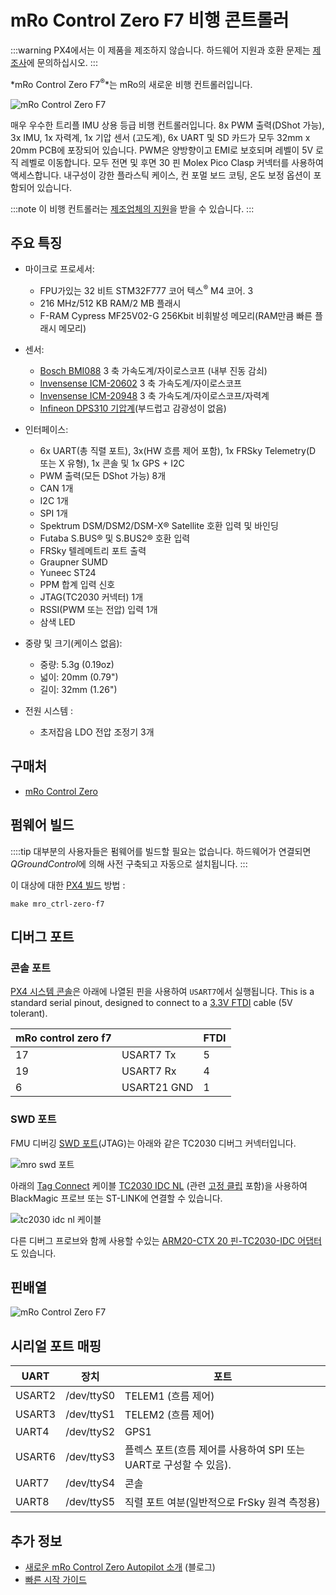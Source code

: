 # mRo Control Zero F7 비행 콘트롤러

:::warning PX4에서는 이 제품을 제조하지 않습니다. 하드웨어 지원과 호환 문제는 [제조사](https://store.mrobotics.io/)에 문의하십시오.
:::

*mRo Control Zero F7<sup>&reg;</sup>*는 mRo의 새로운 비행 컨트롤러입니다.

![mRo Control Zero F7](../../assets/flight_controller/mro_control_zero_f7/mro_control_zero_f7.jpg)

매우 우수한 트리플 IMU 상용 등급 비행 컨트롤러입니다. 8x PWM 출력(DShot 가능), 3x IMU, 1x 자력계, 1x 기압 센서 (고도계), 6x UART 및 SD 카드가 모두 32mm x 20mm PCB에 포장되어 있습니다. PWM은 양방향이고 EMI로 보호되며 레벨이 5V 로직 레벨로 이동합니다. 모두 전면 및 후면 30 핀 Molex Pico Clasp 커넥터를 사용하여 액세스합니다. 내구성이 강한 플라스틱 케이스, 컨 포멀 보드 코팅, 온도 보정 옵션이 포함되어 있습니다.


:::note
이 비행 컨트롤러는 [제조업체의 지원](../flight_controller/autopilot_manufacturer_supported.md)을 받을 수 있습니다.
:::


## 주요 특징

- 마이크로 프로세서:
  - FPU가있는 32 비트 STM32F777 코어 텍스<sup>&reg;</sup> M4 코어. 3
  - 216 MHz/512 KB RAM/2 MB 플래시
  - F-RAM Cypress MF25V02-G 256Kbit 비휘발성 메모리(RAM만큼 빠른 플래시 메모리)
- 센서:
  - [Bosch BMI088](https://www.bosch-sensortec.com/bst/products/all_products/bmi088_1) 3 축 가속도계/자이로스코프 (내부 진동 감쇠)
  - [Invensense ICM-20602](https://www.invensense.com/products/motion-tracking/6-axis/icm-20602/) 3 축 가속도계/자이로스코프
  - [Invensense ICM-20948](https://www.invensense.com/products/motion-tracking/9-axis/icm-20948/) 3 축 가속도계/자이로스코프/자력계
  - [Infineon DPS310 기압계](https://www.infineon.com/cms/en/product/sensor/pressure-sensors/pressure-sensors-for-iot/dps310/)(부드럽고 감광성이 없음)

- 인터페이스:
  - 6x UART(총 직렬 포트), 3x(HW 흐름 제어 포함), 1x FRSky Telemetry(D 또는 X 유형), 1x 콘솔 및 1x GPS + I2C
  - PWM 출력(모든 DShot 가능) 8개
  - CAN 1개
  - I2C 1개
  - SPI 1개
  - Spektrum DSM/DSM2/DSM-X® Satellite 호환 입력 및 바인딩
  - Futaba S.BUS® 및 S.BUS2® 호환 입력
  - FRSky 텔레메트리 포트 출력
  - Graupner SUMD
  - Yuneec ST24
  - PPM 합계 입력 신호
  - JTAG(TC2030 커넥터) 1개
  - RSSI(PWM 또는 전압) 입력 1개
  - 삼색 LED

- 중량 및 크기(케이스 없음):
  - 중량: 5.3g (0.19oz)
  - 넓이: 20mm (0.79")
  - 길이: 32mm (1.26")

- 전원 시스템 :
  - 초저잡음 LDO 전압 조정기 3개



## 구매처

* [mRo Control Zero](https://store.mrobotics.io/mRo-Control-Zero-F7-p/mro-ctrl-zero-f7.htm)



## 펌웨어 빌드

::::tip 대부분의 사용자들은 펌웨어를 빌드할 필요는 없습니다. 하드웨어가 연결되면 *QGroundControl*에 의해 사전 구축되고 자동으로 설치됩니다.
:::

이 대상에 대한 [PX4 빌드](../dev_setup/building_px4.md) 방법 :
```
make mro_ctrl-zero-f7
```


## 디버그 포트

### 콘솔 포트

[PX4 시스템 콘솔](../debug/system_console.md)은 아래에 나열된 핀을 사용하여 `USART7`에서 실행됩니다. This is a standard serial pinout, designed to connect to a [3.3V FTDI](https://www.digikey.com/en/products/detail/TTL-232R-3V3/768-1015-ND/1836393) cable (5V tolerant).

| mRo control zero f7 |             | FTDI              |
| ------------------- | ----------- | ----------------- |
| 17                  | USART7 Tx   | 5 | FTDI RX (노랑)  |
| 19                  | USART7 Rx   | 4 | FTDI TX (오렌지) |
| 6                   | USART21 GND | 1 | FTDI GND (검정) |


### SWD 포트

FMU 디버깅 [SWD 포트](../debug/swd_debug.md)(JTAG)는 아래와 같은 TC2030 디버그 커넥터입니다.

![mro swd 포트](../../assets/flight_controller/mro_control_zero_f7/mro_control_zero_f7_swd.jpg)

아래의 [Tag Connect](https://www.tag-connect.com/) 케이블 [TC2030 IDC NL](https://www.tag-connect.com/product/tc2030-idc-nl) (관련 [고정 클립](https://www.tag-connect.com/product/tc2030-clip-retaining-clip-board-for-tc2030-nl-cables) 포함)을 사용하여 BlackMagic 프로브 또는 ST-LINK에 연결할 수 있습니다.

![tc2030 idc nl 케이블](../../assets/flight_controller/mro_control_zero_f7/tc2030_idc_nl.jpg)

다른 디버그 프로브와 함께 사용할 수있는 [ARM20-CTX 20 핀-TC2030-IDC 어댑터](https://www.tag-connect.com/product/arm20-ctx-20-pin-to-tc2030-idc-adapter-for-cortex)도 있습니다.

## 핀배열

![mRo Control Zero F7](../../assets/flight_controller/mro_control_zero_f7/mro_control_pinouts.jpg)


## 시리얼 포트 매핑

| UART   | 장치         | 포트                                         |
| ------ | ---------- | ------------------------------------------ |
| USART2 | /dev/ttyS0 | TELEM1 (흐름 제어)                             |
| USART3 | /dev/ttyS1 | TELEM2 (흐름 제어)                             |
| UART4  | /dev/ttyS2 | GPS1                                       |
| USART6 | /dev/ttyS3 | 플렉스 포트(흐름 제어를 사용하여 SPI 또는 UART로 구성할 수 있음). |
| UART7  | /dev/ttyS4 | 콘솔                                         |
| UART8  | /dev/ttyS5 | 직렬 포트 여분(일반적으로 FrSky 원격 측정용)               |


<!-- Note: Got ports using https://github.com/PX4/PX4-user_guide/pull/672#issuecomment-598198434 -->
<!-- https://github.com/PX4/PX4-Autopilot/blob/release/1.13/boards/mro/ctrl-zero-f7/nuttx-config/nsh/defconfig#L202-L207 -->



## 추가 정보

- [새로운 mRo Control Zero Autopilot 소개](https://mrobotics.io/introducing-the-new-mro-control-zero-autopilot/) (블로그)
- [빠른 시작 가이드](https://mrobotics.io/mrocontrolzero/)

